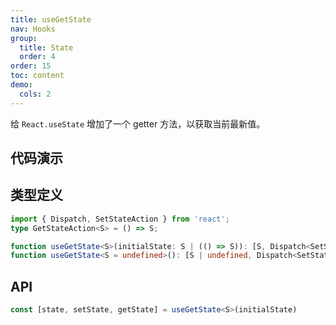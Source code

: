 ```yaml
---
title: useGetState
nav: Hooks
group:
  title: State
  order: 4
order: 15
toc: content
demo:
  cols: 2
---
```


给 `React.useState` 增加了一个 getter 方法，以获取当前最新值。

## 代码演示

<code src="./demo/demo1.tsx"></code>

## 类型定义

```typescript
import { Dispatch, SetStateAction } from 'react';
type GetStateAction<S> = () => S;

function useGetState<S>(initialState: S | (() => S)): [S, Dispatch<SetStateAction<S>>, GetStateAction<S>];
function useGetState<S = undefined>(): [S | undefined, Dispatch<SetStateAction<S | undefined>>, GetStateAction<S | undefined>];
```

## API

```typescript
const [state, setState, getState] = useGetState<S>(initialState)
```
